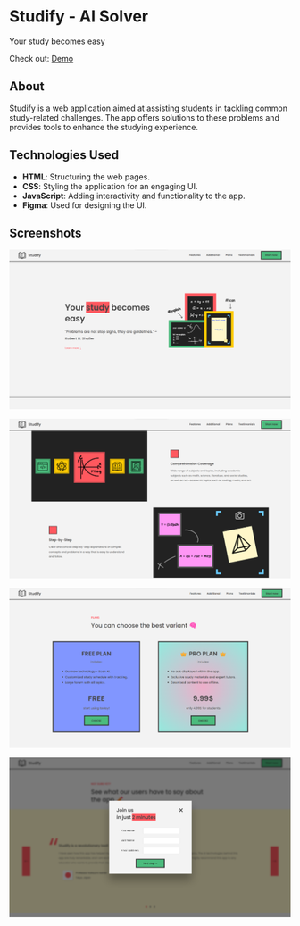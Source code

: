 # Studify - AI Solver

Your study becomes easy

Check out: [Demo](https://studify-app.netlify.app/)

## About

Studify is a web application aimed at assisting students in tackling common study-related challenges. The app offers solutions to these problems and provides tools to enhance the studying experience.

## Technologies Used

- **HTML**: Structuring the web pages.
- **CSS**: Styling the application for an engaging UI.
- **JavaScript**: Adding interactivity and functionality to the app.
- **Figma**: Used for designing the UI.

## Screenshots

![screen1](screenshots/image.png)

![screen2](screenshots/image2.png)

![screen3](screenshots/image3.png)

![screen4](screenshots/image4.png)

